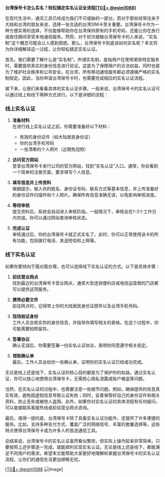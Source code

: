 **台湾保号卡怎么实名？轻松搞定实名认证全流程[[TG💪+ @esim1088](https://t.me/s/esim1088)]**

在现代生活中，通讯工具已经成为我们不可或缺的一部分。而对于那些经常往来于大陆和台湾的朋友来说，选择一张合适的台湾SIM卡至关重要。台湾保号卡作为一种方便实用的选择，不仅能够帮助你在台湾保持原有的手机号码，还能让你在旅行或居住期间享受本地通信服务。然而，对于初次接触台湾保号卡的人来说，“实名制”这个概念可能会让人感到困惑。那么，台湾保号卡到底该如何实名呢？本文将为你详细解读这一过程，让你轻松搞定实名认证。

首先，我们需要了解什么是“实名制”。所谓实名制，是指用户在使用某些特定服务时，需要提供真实的身份信息进行验证。这是为了保障用户的合法权益，同时也是为了维护社会秩序和公共安全。在台湾，所有移动通信服务都必须遵循严格的实名制规定。因此，当你申请台湾保号卡时，也需要完成相应的实名认证流程。

接下来，让我们来看看具体的实名认证步骤。一般来说，台湾保号卡的实名认证可以通过线上和线下两种方式进行。以下是详细的流程：

### **线上实名认证**

1. **准备材料**  
   在进行线上实名认证之前，你需要准备好以下材料：
   - 有效的身份证件（如大陆居民身份证）
   - 你的台湾手机号码
   - 一张清晰的个人照片（近期免冠照）

2. **访问官方网站**  
   登录台湾保号卡发行公司的官方网站，找到“实名认证”入口。通常，你会看到一个简单的注册页面，要求填写个人信息。

3. **填写信息并上传资料**  
   根据提示，输入你的姓名、身份证号码、联系方式等基本信息，并上传准备好的身份证件扫描件和个人照片。确保所有信息准确无误，以免影响审核进度。

4. **等待审核**  
   提交资料后，系统会自动进入审核阶段。一般情况下，审核会在1-3个工作日内完成。你可以通过网站查询审核状态。

5. **完成认证**  
   审核通过后，你的台湾保号卡就正式实名了。此时，你可以正常使用该卡的所有功能，包括拨打电话、发送短信和上网等。

### **线下实名认证**

如果你更倾向于面对面办理，也可以选择线下实名认证的方式。以下是具体步骤：

1. **前往营业网点**  
   找到最近的台湾保号卡营业网点，通常大型连锁便利店或电信运营商的门店都可以提供这项服务。

2. **携带必要文件**  
   前往网点时，记得带上你的大陆居民身份证原件以及台湾手机号码。

3. **现场验证身份**  
   工作人员会核实你的身份信息，并指导你填写相关的表格。在这个过程中，你可能需要拍照留存。

4. **签署协议**  
   确认无误后，你需要签署一份实名认证协议，表明你同意遵守相关规定。

5. **领取确认单**  
   最后，工作人员会给你一张确认单，证明你的实名认证已经成功完成。

无论是线上还是线下，实名认证的核心目的都是为了保护你的权益。通过实名认证，你可以放心地使用台湾保号卡，无需担心隐私泄露或账户被盗等问题。

当然，在实名认证的过程中，也需要注意一些细节问题。例如，确保提供的信息真实有效，避免因虚假信息导致认证失败；同时，妥善保管好自己的身份证件和相关资料，防止丢失或被他人盗用。此外，如果你对实名认证的具体流程有任何疑问，可以直接联系客服热线或前往营业网点咨询。

最后，值得一提的是，台湾保号卡除了具备实名认证功能外，还提供了许多便捷的服务。比如，支持多种支付方式、覆盖广泛的网络信号、丰富的套餐选择等。这些特点使得台湾保号卡成为许多人的首选通信工具。

总结来说，台湾保号卡的实名认证虽然看似繁琐，但实际上操作起来非常简单。只要按照上述步骤逐一完成，就能顺利实现实名认证。无论是线上还是线下，都能满足不同用户的需求。希望本文能帮助大家更好地理解和掌握台湾保号卡的实名认证流程，让你们的通信生活更加顺畅无忧。

[[TG💪+ @esim1088](https://t.me/s/esim1088) ![Image](https://i.postimg.cc/4NQfJmqS/Snipaste-2025-05-13-00-14-12.png)]